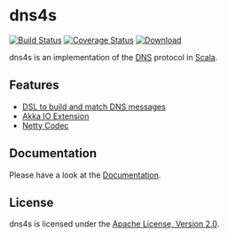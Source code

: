 dns4s
=====

[![Build Status](https://cloud.drone.io/api/badges/mkroli/dns4s/status.svg)](https://cloud.drone.io/mkroli/dns4s)
[![Coverage Status](http://coveralls.io/repos/mkroli/dns4s/badge.svg?branch=master&service=github)](http://coveralls.io/github/mkroli/dns4s?branch=master)
[![Download](https://api.bintray.com/packages/mkroli/maven/dns4s/images/download.svg)](https://bintray.com/mkroli/maven/dns4s/_latestVersion)

dns4s is an implementation of the [DNS] protocol in [Scala].

Features
--------
- [DSL to build and match DNS messages](https://mkroli.github.io/dns4s/dsl.html)
- [Akka IO Extension](https://mkroli.github.io/dns4s/akka.html)
- [Netty Codec](https://mkroli.github.io/dns4s/netty.html)

Documentation
-------------
Please have a look at the [Documentation](https://mkroli.github.io/dns4s).

License
-------
dns4s is licensed under the [Apache License, Version 2.0](LICENSE).

[DNS]:http://en.wikipedia.org/wiki/Domain_Name_System
[Scala]:http://www.scala-lang.org

